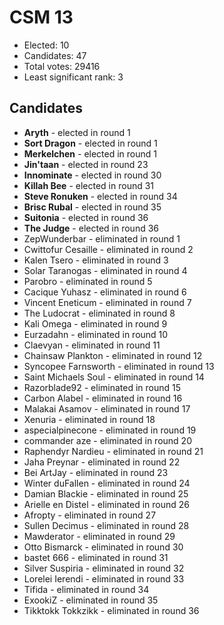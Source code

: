 # CSM 13

* Elected: 10
* Candidates: 47
* Total votes: 29416
* Least significant rank: 3

## Candidates

  * <b>Aryth</b> - elected in round 1
  * <b>Sort Dragon</b> - elected in round 1
  * <b>Merkelchen</b> - elected in round 1
  * <b>Jin'taan</b> - elected in round 23
  * <b>Innominate</b> - elected in round 30
  * <b>Killah Bee</b> - elected in round 31
  * <b>Steve Ronuken</b> - elected in round 34
  * <b>Brisc Rubal</b> - elected in round 35
  * <b>Suitonia</b> - elected in round 36
  * <b>The Judge</b> - elected in round 36
  * ZepWunderbar - eliminated in round 1
  * Cwittofur Cesaille - eliminated in round 2
  * Kalen Tsero - eliminated in round 3
  * Solar Taranogas - eliminated in round 4
  * Parobro - eliminated in round 5
  * Cacique Yuhasz - eliminated in round 6
  * Vincent Eneticum - eliminated in round 7
  * The Ludocrat - eliminated in round 8
  * Kali Omega - eliminated in round 9
  * Eurzadahn - eliminated in round 10
  * Claevyan - eliminated in round 11
  * Chainsaw Plankton - eliminated in round 12
  * Syncopee Farnsworth - eliminated in round 13
  * Saint Michaels Soul - eliminated in round 14
  * Razorblade92 - eliminated in round 15
  * Carbon Alabel - eliminated in round 16
  * Malakai Asamov - eliminated in round 17
  * Xenuria - eliminated in round 18
  * aspecialpinecone - eliminated in round 19
  * commander aze - eliminated in round 20
  * Raphendyr Nardieu - eliminated in round 21
  * Jaha Preynar - eliminated in round 22
  * Bei ArtJay - eliminated in round 23
  * Winter duFallen - eliminated in round 24
  * Damian Blackie - eliminated in round 25
  * Arielle en Distel - eliminated in round 26
  * Afropty - eliminated in round 27
  * Sullen Decimus - eliminated in round 28
  * Mawderator - eliminated in round 29
  * Otto Bismarck - eliminated in round 30
  * bastet 666 - eliminated in round 31
  * Silver Suspiria - eliminated in round 32
  * Lorelei Ierendi - eliminated in round 33
  * Tifida - eliminated in round 34
  * ExookiZ - eliminated in round 35
  * Tikktokk Tokkzikk - eliminated in round 36

